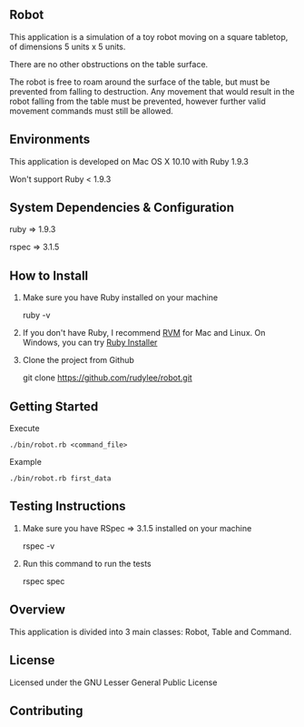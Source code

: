 ## Robot

This application is a simulation of a toy robot moving on a square tabletop, of dimensions 5 units x 5 units.

There are no other obstructions on the table surface.

The robot is free to roam around the surface of the table, but must be prevented from falling to destruction. Any movement that would result in the robot falling from the table must be prevented, however further valid movement commands must still be allowed.

## Environments

This application is developed on Mac OS X 10.10 with Ruby 1.9.3

Won't support Ruby < 1.9.3

## System Dependencies & Configuration

ruby => 1.9.3 

rspec => 3.1.5

## How to Install

1. Make sure you have Ruby installed on your machine

    ruby -v

2. If you don't have Ruby, I recommend [RVM](http://rvm.io/) for Mac and Linux. On Windows, you can try [Ruby Installer](http://rubyinstaller.org/)

3. Clone the project from Github

    git clone https://github.com/rudylee/robot.git

## Getting Started

Execute

    ./bin/robot.rb <command_file>

Example
  
    ./bin/robot.rb first_data

## Testing Instructions

1. Make sure you have RSpec => 3.1.5 installed on your machine

      rspec -v

2. Run this command to run the tests
  
      rspec spec

## Overview

This application is divided into 3 main classes: Robot, Table and Command.

## License

Licensed under the GNU Lesser General Public License

## Contributing


